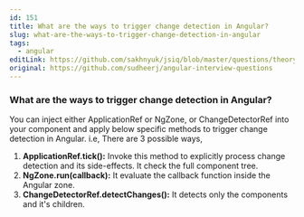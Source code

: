 ```yaml
---
id: 151
title: What are the ways to trigger change detection in Angular?
slug: what-are-the-ways-to-trigger-change-detection-in-angular
tags:
  - angular
editLink: https://github.com/sakhnyuk/jsiq/blob/master/questions/theory/angular/151.md
original: https://github.com/sudheerj/angular-interview-questions
---
```


### What are the ways to trigger change detection in Angular?

You can inject either ApplicationRef or NgZone, or ChangeDetectorRef into your component and apply below specific methods to trigger change detection in Angular. i.e, There are 3 possible ways,

1. **ApplicationRef.tick():** Invoke this method to explicitly process change detection and its side-effects. It check the full component tree.
2. **NgZone.run(callback):** It evaluate the callback function inside the Angular zone.
3. **ChangeDetectorRef.detectChanges():** It detects only the components and it's children.